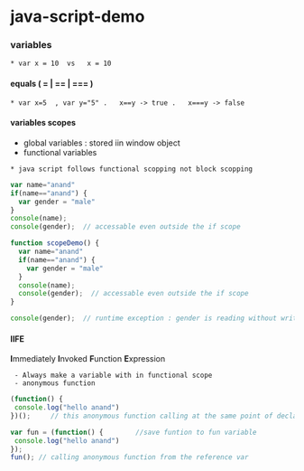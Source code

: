 # java-script-demo

### variables ###

```
* var x = 10  vs   x = 10
```


#### equals ( = | == | === ) ####
```
* var x=5  , var y="5" .   x==y -> true .   x===y -> false
```


#### variables scopes ####
* global variables : stored iin window object
* functional variables 
``` 
* java script follows functional scopping not block scopping
```
```javascript
var name="anand"
if(name=="anand") {
  var gender = "male"
}
console(name);
console(gender);  // accessable even outside the if scope
```
```javascript
function scopeDemo() {
  var name="anand"
  if(name=="anand") {
    var gender = "male"
  }
  console(name);
  console(gender);  // accessable even outside the if scope
}

console(gender);  // runtime exception : gender is reading without write operation

```

#### IIFE ####

**I**mmediately **I**nvoked **F**unction **E**xpression

```
 - Always make a variable with in functional scope 
 - anonymous function
```

```javascript
(function() {
 console.log("hello anand")
})();     // this anonymous function calling at the same point of declaration - > IIFE  
```


```javascript
var fun = (function() {        //save funtion to fun variable
 console.log("hello anand")
});
fun(); // calling anonymous function from the reference var
```

